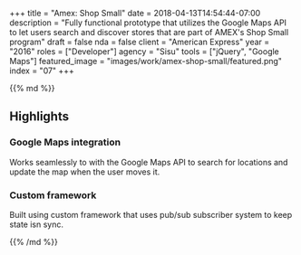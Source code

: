 +++
title = "Amex: Shop Small"
date = 2018-04-13T14:54:44-07:00
description = "Fully functional prototype that utilizes the Google Maps API to let users search and discover stores that are part of AMEX's Shop Small program"
draft = false
nda = false
client = "American Express"
year = "2016"
roles = ["Developer"]
agency = "Sisu"
tools = ["jQuery", "Google Maps"]
featured_image = "images/work/amex-shop-small/featured.png"
index = "07"
+++

<div class="markdown article__column">
{{% md %}}

## Highlights

### Google Maps integration

Works seamlessly to with the Google Maps API to search for locations and update the map when the user moves it.

### Custom framework

Built using custom framework that uses pub/sub subscriber system to keep state isn sync.

{{% /md %}}
</div>
